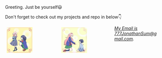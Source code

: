 Greeting. Just be yourself😃

 
Don't forget to check out my projects and repo in below👇


<div style = "
  content: "";
  clear: both;
  display: table;
">
  <div style="  float: left;
  width: 33.33%;
  padding: 5px;
  ">
    <img src="https://github.com/JonathanSum/JonathanSum/blob/master/112.jpg?raw=true" width="50%">
  </div>
  <div style="  float: left;
  width: 33.33%;
  padding: 5px;
  ">
    <img src="https://github.com/JonathanSum/JonathanSum/blob/master/111.jpg?raw=true" width="50%">
  </div>
  <div style="  float: left;
  width: 33.33%;
  padding: 5px;
  ">

  </div>
</div>
<address>
<a href="mailto:777JonathanSum@gmail.com">My Email is 777JonathanSum@gmail.com</a>.<br>
</address>
